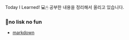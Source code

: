 Today I Learned!
💻🖱 공부한 내용을 정리해서 올리고 있습니다.

 ### 🏹no lisk no fun

* [markdown](https://github.com/chaewon0128/til/blob/main/markdown.md)
